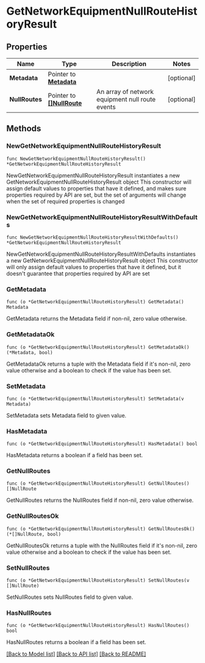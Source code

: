 # GetNetworkEquipmentNullRouteHistoryResult

## Properties

Name | Type | Description | Notes
------------ | ------------- | ------------- | -------------
**Metadata** | Pointer to [**Metadata**](Metadata.md) |  | [optional] 
**NullRoutes** | Pointer to [**[]NullRoute**](NullRoute.md) | An array of network equipment null route events | [optional] 

## Methods

### NewGetNetworkEquipmentNullRouteHistoryResult

`func NewGetNetworkEquipmentNullRouteHistoryResult() *GetNetworkEquipmentNullRouteHistoryResult`

NewGetNetworkEquipmentNullRouteHistoryResult instantiates a new GetNetworkEquipmentNullRouteHistoryResult object
This constructor will assign default values to properties that have it defined,
and makes sure properties required by API are set, but the set of arguments
will change when the set of required properties is changed

### NewGetNetworkEquipmentNullRouteHistoryResultWithDefaults

`func NewGetNetworkEquipmentNullRouteHistoryResultWithDefaults() *GetNetworkEquipmentNullRouteHistoryResult`

NewGetNetworkEquipmentNullRouteHistoryResultWithDefaults instantiates a new GetNetworkEquipmentNullRouteHistoryResult object
This constructor will only assign default values to properties that have it defined,
but it doesn't guarantee that properties required by API are set

### GetMetadata

`func (o *GetNetworkEquipmentNullRouteHistoryResult) GetMetadata() Metadata`

GetMetadata returns the Metadata field if non-nil, zero value otherwise.

### GetMetadataOk

`func (o *GetNetworkEquipmentNullRouteHistoryResult) GetMetadataOk() (*Metadata, bool)`

GetMetadataOk returns a tuple with the Metadata field if it's non-nil, zero value otherwise
and a boolean to check if the value has been set.

### SetMetadata

`func (o *GetNetworkEquipmentNullRouteHistoryResult) SetMetadata(v Metadata)`

SetMetadata sets Metadata field to given value.

### HasMetadata

`func (o *GetNetworkEquipmentNullRouteHistoryResult) HasMetadata() bool`

HasMetadata returns a boolean if a field has been set.

### GetNullRoutes

`func (o *GetNetworkEquipmentNullRouteHistoryResult) GetNullRoutes() []NullRoute`

GetNullRoutes returns the NullRoutes field if non-nil, zero value otherwise.

### GetNullRoutesOk

`func (o *GetNetworkEquipmentNullRouteHistoryResult) GetNullRoutesOk() (*[]NullRoute, bool)`

GetNullRoutesOk returns a tuple with the NullRoutes field if it's non-nil, zero value otherwise
and a boolean to check if the value has been set.

### SetNullRoutes

`func (o *GetNetworkEquipmentNullRouteHistoryResult) SetNullRoutes(v []NullRoute)`

SetNullRoutes sets NullRoutes field to given value.

### HasNullRoutes

`func (o *GetNetworkEquipmentNullRouteHistoryResult) HasNullRoutes() bool`

HasNullRoutes returns a boolean if a field has been set.


[[Back to Model list]](../README.md#documentation-for-models) [[Back to API list]](../README.md#documentation-for-api-endpoints) [[Back to README]](../README.md)


